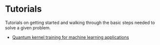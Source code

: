# Tutorials

Tutorials on getting started and walking through the basic steps needed to solve a given problem.

- [Quantum kernel training for machine learning applications](kernel_optimization_using_qkt.ipynb)
